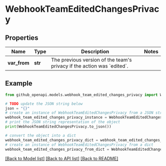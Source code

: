 # WebhookTeamEditedChangesPrivacy


## Properties

Name | Type | Description | Notes
------------ | ------------- | ------------- | -------------
**var_from** | **str** | The previous version of the team&#39;s privacy if the action was &#x60;edited&#x60;. | 

## Example

```python
from github_openapi.models.webhook_team_edited_changes_privacy import WebhookTeamEditedChangesPrivacy

# TODO update the JSON string below
json = "{}"
# create an instance of WebhookTeamEditedChangesPrivacy from a JSON string
webhook_team_edited_changes_privacy_instance = WebhookTeamEditedChangesPrivacy.from_json(json)
# print the JSON string representation of the object
print(WebhookTeamEditedChangesPrivacy.to_json())

# convert the object into a dict
webhook_team_edited_changes_privacy_dict = webhook_team_edited_changes_privacy_instance.to_dict()
# create an instance of WebhookTeamEditedChangesPrivacy from a dict
webhook_team_edited_changes_privacy_from_dict = WebhookTeamEditedChangesPrivacy.from_dict(webhook_team_edited_changes_privacy_dict)
```
[[Back to Model list]](../README.md#documentation-for-models) [[Back to API list]](../README.md#documentation-for-api-endpoints) [[Back to README]](../README.md)


